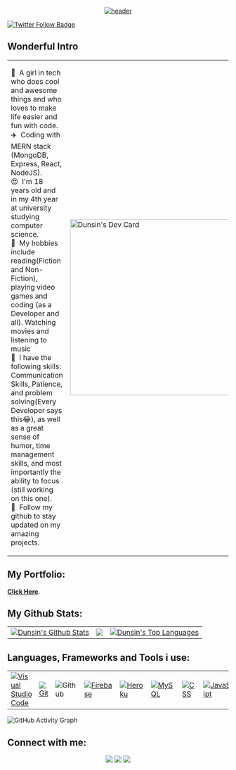 <p align="center">
  <a href="#"><img src="https://user-images.githubusercontent.com/78784850/179705920-8c155666-7451-4e5d-9bc2-1d969b65963e.png" alt="header" border="0"></a>
</p>


[![Twitter Follow Badge](https://img.shields.io/twitter/follow/DunsinWebDev?color=0F182A&logo=twitter&style=for-the-badge)](https://twitter.com/DunsinWebDev)

## Wonderful Intro

<table>
  <tr>
    <td valign="center">
      <p>
        👀 &nbsp;A girl in tech who does cool and awesome things and who loves to make life easier and fun with code.<br/>
        ✈️ &nbsp;Coding with MERN stack (MongoDB, Express, React, NodeJS).<br/>
        😍 &nbsp;I'm 18 years old and in my 4th year at university studying computer science.<br/>
        🚀 &nbsp;My hobbies include reading(Fiction and Non-Fiction), playing video games and coding (as a Developer and all). Watching movies and listening to music<br/>
        🙂 &nbsp;I have the following skills: Communication Skills, Patience, and problem solving(Every Developer says this😂), as well as a great sense of humor, time management skills, and most importantly the ability to focus (still working on this one).<br/>
        💞️ &nbsp;Follow my github to stay updated on my amazing projects.<br/>
      </p>
    </td>
    <td>
      <a href="https://app.daily.dev/dunsinCodes"><img src="https://api.daily.dev/devcards/081386d99cd3447ea5eed27f914a8f78.png?r=smv" width="400" alt="Dunsin's Dev Card"/></a>
    </td>
  </tr>
</table>

## My Portfolio:

**[Click Here](https://dunsin.vercel.app)**.

## My Github Stats:

<table>
  <tr>
    <td>
       <a href="https://github.com/Dun-sin"><img alt="Dunsin's Github Stats" src="https://github-readme-stats.vercel.app/api?username=Dun-sin&show_icons=true&count_private=true&theme=react&hide_border=true&bg_color=1d2a3a" /></a>
    </td>
    <td>
       <a href="http://www.github.com/Dun-sin"><img src="https://github-readme-streak-stats.herokuapp.com/?user=Dun-sin&stroke=ffffff&background=1d2a3a&ring=5BCDEC&fire=5BCDEC&currStreakNum=ffffff&currStreakLabel=5BCDEC&sideNums=ffffff&sideLabels=ffffff&dates=ffffff&hide_border=true" /></a>
    </td>
    <td>
      <a href="https://github.com/Dun-sin"><img alt="Dunsin's Top Languages" src="https://github-readme-stats.vercel.app/api/top-langs/?username=Dun-sin&langs_count=8&count_private=true&layout=compact&theme=react&hide_border=true&bg_color=1d2a3a"/></a>
    </td>
  </tr>
</table>

## Languages, Frameworks and Tools i use:
  <table>
    <tr>
      <td>
          <a href="#"><img alt="Visual Studio Code" src="https://img.shields.io/badge/Visual%20Studio%20Code-0078d7.svg?logo=visual-studio-code&logoColor=white"></a>
      </td>
      <td>
        <a href="#"><img alt="Git" src="https://img.shields.io/badge/Git%20-%23F05033.svg?logo=git&logoColor=white"></a>
      </td>
      <td>
        <img alt="Github" src="https://img.shields.io/badge/-GitHub-05122A?style=flat&logo=github">
      </td>
      <td>
          <a href="https://firebase.google.com/"><img alt="Firebase" src ="https://img.shields.io/badge/Firebase-ffca28?style=flate&logo=firebase&logoColor=black"></a>
      </td>
      <td>
          <a href="https://www.heroku.com/"><img alt="Heroku" src="https://img.shields.io/badge/Heroku%20-%23430098.svg?logo=heroku&logoColor=white"></a>  
      </td>
      <td>
        <a href="https://www.mysql.com/"><img alt="MySQL" src="https://img.shields.io/badge/MySQL-00000F?style=flat&logo=mysql&logoColor=white"></a>
      </td>
      <td>
          <a href="https://www.w3schools.com/css/" target="_blank">
            <img alt="CSS" src="https://img.shields.io/badge/CSS%20-%231572B6.svg?logo=css3&logoColor=white">
          </a> 
      </td>
      <td>
        <a href="https://developer.mozilla.org/en-US/docs/Web/JavaScript" target="_blank">   
          <img alt="JavaScript" src="https://img.shields.io/badge/JavaScript%20-%23F7DF1E.svg?logo=javascript&logoColor=black">
        </a>
      </td>
      <td>
        <img alt="React" src="https://img.shields.io/badge/-React-05122A?style=flat&logo=react">
      </td>
      <td>
        <img alt="NodeJS" src="https://img.shields.io/badge/-Node.js-05122A?style=flat&logo=node.js">
      </td>
    </tr>
  </table>

![GitHub Activity Graph](https://activity-graph.herokuapp.com/graph?username=Dun-sin&bg_color=1d2a3a&color=5BCDEC&line=5BCDEC&point=FFFFFF&hide_border=true)

## Connect with me:

<p align="center">
  <a href = "https://www.linkedin.com/in/favour-faiyetole-99a438229"><img src="https://img.icons8.com/fluent/48/000000/linkedin.png"/></a>
<a href = "https://twitter.com/DunsinWebDev"><img src="https://img.icons8.com/fluent/48/000000/twitter.png"/></a>
<a href = "https://www.instagram.com/dunsincodes"><img src="https://img.icons8.com/fluent/48/000000/instagram-new.png"/></a>
</p>
